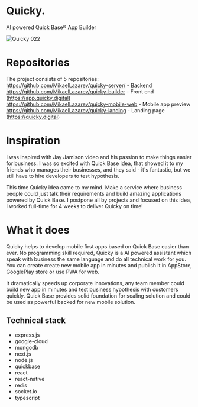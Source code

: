 # Quicky. 
AI powered Quick Base® App Builder

![Quicky 022](https://user-images.githubusercontent.com/26343374/99307422-8ac76d00-2867-11eb-91ba-eceefecc2880.jpeg)

# Repositories
The project consists of 5 repositories:  
https://github.com/MikaelLazarev/quicky-server/ - Backend  
https://github.com/MikaelLazarev/quicky-builder - Front end (https://app.quicky.digital)  
https://github.com/MikaelLazarev/quicky-mobile-web - Mobile app preview  
https://github.com/MikaelLazarev/quicky-landing - Landing page (https://quicky.digital)  

# Inspiration

I was inspired with Jay Jamison video and his passion to make things easier for business. I was so excited with Quick Base idea, that showed it to my friends who manages their businesses, and they said - it's fantastic, but we still have to hire developers to test hypothesis.

This time Quicky idea came to my mind. Make a service where business people could just talk their requirements and build amazing applications powered by Quick Base. I postpone all by projects and focused on this idea, I worked full-time for 4 weeks to deliver Quicky on time!

# What it does

Quicky helps to develop mobile first apps based on Quick Base easier than ever. No programming skill required, Quicky is a AI powered assistant which speak with business the same language and do all technical work for you. You can create create new mobile app in minutes and publish it in AppStore, GooglePlay store or use PWA for web.

It dramatically speeds up corporate innovations, any team member could build new app in minutes and test business hypothesis with customers quickly. Quick Base provides solid foundation for scaling solution and could be used as powerful backed for new mobile solution.

## Technical stack
- express.js
- google-cloud
- mongodb
- next.js
- node.js
- quickbase
- react
- react-native
- redis
- socket.io
- typescript
